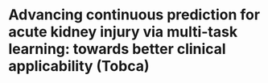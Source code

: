 # Advancing continuous prediction for acute kidney injury via multi-task learning: towards better clinical applicability (Tobca)
